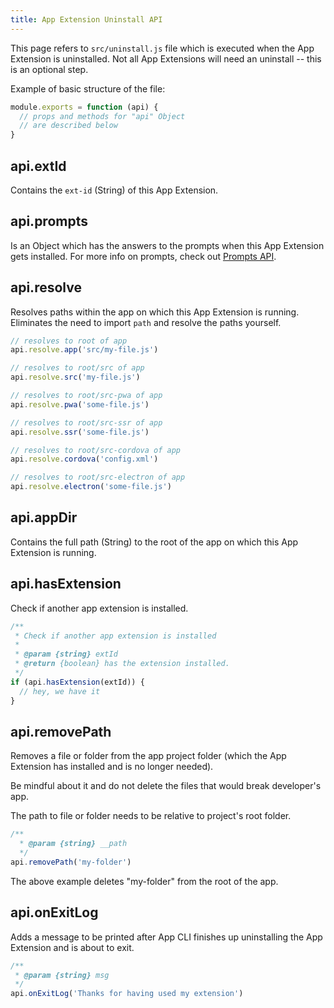 ```yaml
---
title: App Extension Uninstall API
---
```


This page refers to `src/uninstall.js` file which is executed when the App Extension is uninstalled. Not all App Extensions will need an uninstall -- this is an optional step.

Example of basic structure of the file:

```js
module.exports = function (api) {
  // props and methods for "api" Object
  // are described below
}
```

## api.extId
Contains the `ext-id` (String) of this App Extension.

## api.prompts
Is an Object which has the answers to the prompts when this App Extension gets installed. For more info on prompts, check out [Prompts API](/app-extensions/development-guide/prompts).

## api.resolve
Resolves paths within the app on which this App Extension is running. Eliminates the need to import `path` and resolve the paths yourself.

```js
// resolves to root of app
api.resolve.app('src/my-file.js')

// resolves to root/src of app
api.resolve.src('my-file.js')

// resolves to root/src-pwa of app
api.resolve.pwa('some-file.js')

// resolves to root/src-ssr of app
api.resolve.ssr('some-file.js')

// resolves to root/src-cordova of app
api.resolve.cordova('config.xml')

// resolves to root/src-electron of app
api.resolve.electron('some-file.js')
```

## api.appDir
Contains the full path (String) to the root of the app on which this App Extension is running.

## api.hasExtension
Check if another app extension is installed.

```js
/**
 * Check if another app extension is installed
 *
 * @param {string} extId
 * @return {boolean} has the extension installed.
 */
if (api.hasExtension(extId)) {
  // hey, we have it
}
```

## api.removePath
Removes a file or folder from the app project folder (which the App Extension has installed and is no longer needed).

Be mindful about it and do not delete the files that would break developer's app.

The path to file or folder needs to be relative to project's root folder.

```js
/**
  * @param {string} __path
  */
api.removePath('my-folder')
```

The above example deletes "my-folder" from the root of the app.

## api.onExitLog
Adds a message to be printed after App CLI finishes up uninstalling the App Extension and is about to exit.

```js
/**
 * @param {string} msg
 */
api.onExitLog('Thanks for having used my extension')
```
